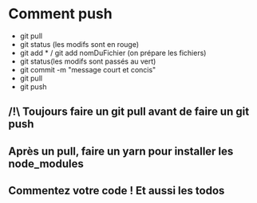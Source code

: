 # Comment push
- git pull
- git status (les modifs sont en rouge)
- git add * / git add nomDuFichier (on prépare les fichiers)
- git status(les modifs sont passés au vert)
- git commit -m "message court et concis"
- git pull
- git push 


## /!\ Toujours faire un git pull avant de faire un git push

## Après un pull, faire un yarn pour installer les node_modules

## Commentez votre code ! Et aussi les todos
